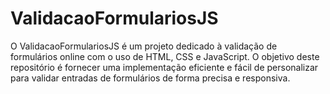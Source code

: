 # ValidacaoFormulariosJS
 O ValidacaoFormulariosJS é um projeto dedicado à validação de formulários online com o uso de HTML, CSS e JavaScript. O objetivo deste repositório é fornecer uma implementação eficiente e fácil de personalizar para validar entradas de formulários de forma precisa e responsiva.
